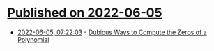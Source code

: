 # [Published on 2022-06-05](index.md)

* [2022-06-05, 07:22:03](https://news.ycombinator.com/item?id=31628780) - [Dubious Ways to Compute the Zeros of a Polynomial](https://blogs.mathworks.com/cleve/2016/06/27/19-dubious-ways-to-compute-the-zeros-of-a-polynomial/)
